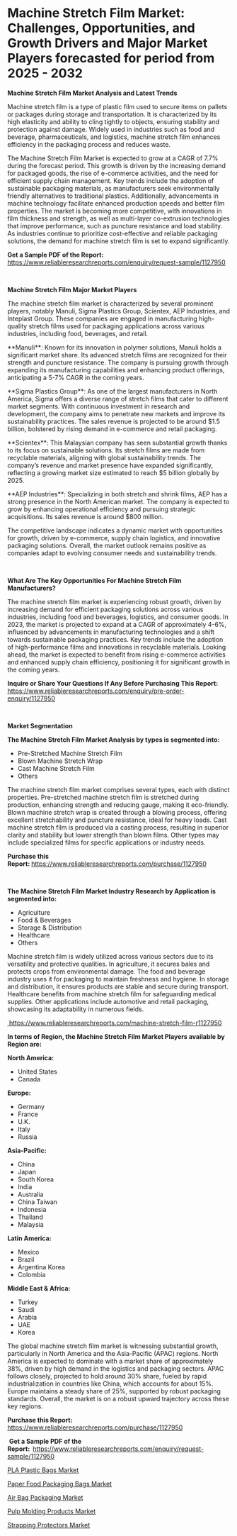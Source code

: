 <p><h1>Machine Stretch Film Market: Challenges, Opportunities, and Growth Drivers and Major Market Players forecasted for period from 2025 - 2032</h1></p><p><strong>Machine Stretch Film Market Analysis and Latest Trends</strong></p>
<p><p>Machine stretch film is a type of plastic film used to secure items on pallets or packages during storage and transportation. It is characterized by its high elasticity and ability to cling tightly to objects, ensuring stability and protection against damage. Widely used in industries such as food and beverage, pharmaceuticals, and logistics, machine stretch film enhances efficiency in the packaging process and reduces waste.</p><p>The Machine Stretch Film Market is expected to grow at a CAGR of 7.7% during the forecast period. This growth is driven by the increasing demand for packaged goods, the rise of e-commerce activities, and the need for efficient supply chain management. Key trends include the adoption of sustainable packaging materials, as manufacturers seek environmentally friendly alternatives to traditional plastics. Additionally, advancements in machine technology facilitate enhanced production speeds and better film properties. The market is becoming more competitive, with innovations in film thickness and strength, as well as multi-layer co-extrusion technologies that improve performance, such as puncture resistance and load stability. As industries continue to prioritize cost-effective and reliable packaging solutions, the demand for machine stretch film is set to expand significantly.</p></p>
<p><strong>Get a Sample PDF of the Report:&nbsp;</strong> <a href="https://www.reliableresearchreports.com/enquiry/request-sample/1127950?utm_campaign=8&utm_medium=2&utm_source=Github&utm_content=ia&utm_term=08032025&utm_id=machine-stretch-film">https://www.reliableresearchreports.com/enquiry/request-sample/1127950</a></p>
<p>&nbsp;</p>
<p><strong>Machine Stretch Film Major Market Players</strong></p>
<p><p>The machine stretch film market is characterized by several prominent players, notably Manuli, Sigma Plastics Group, Scientex, AEP Industries, and Inteplast Group. These companies are engaged in manufacturing high-quality stretch films used for packaging applications across various industries, including food, beverages, and retail.</p><p>**Manuli**: Known for its innovation in polymer solutions, Manuli holds a significant market share. Its advanced stretch films are recognized for their strength and puncture resistance. The company is pursuing growth through expanding its manufacturing capabilities and enhancing product offerings, anticipating a 5-7% CAGR in the coming years.</p><p>**Sigma Plastics Group**: As one of the largest manufacturers in North America, Sigma offers a diverse range of stretch films that cater to different market segments. With continuous investment in research and development, the company aims to penetrate new markets and improve its sustainability practices. The sales revenue is projected to be around $1.5 billion, bolstered by rising demand in e-commerce and retail packaging.</p><p>**Scientex**: This Malaysian company has seen substantial growth thanks to its focus on sustainable solutions. Its stretch films are made from recyclable materials, aligning with global sustainability trends. The company’s revenue and market presence have expanded significantly, reflecting a growing market size estimated to reach $5 billion globally by 2025.</p><p>**AEP Industries**: Specializing in both stretch and shrink films, AEP has a strong presence in the North American market. The company is expected to grow by enhancing operational efficiency and pursuing strategic acquisitions. Its sales revenue is around $800 million.</p><p>The competitive landscape indicates a dynamic market with opportunities for growth, driven by e-commerce, supply chain logistics, and innovative packaging solutions. Overall, the market outlook remains positive as companies adapt to evolving consumer needs and sustainability trends.</p></p>
<p>&nbsp;</p>
<p><strong>What Are The Key Opportunities For Machine Stretch Film Manufacturers?</strong></p>
<p><p>The machine stretch film market is experiencing robust growth, driven by increasing demand for efficient packaging solutions across various industries, including food and beverages, logistics, and consumer goods. In 2023, the market is projected to expand at a CAGR of approximately 4-6%, influenced by advancements in manufacturing technologies and a shift towards sustainable packaging practices. Key trends include the adoption of high-performance films and innovations in recyclable materials. Looking ahead, the market is expected to benefit from rising e-commerce activities and enhanced supply chain efficiency, positioning it for significant growth in the coming years.</p></p>
<p><strong>Inquire or Share Your Questions If Any Before Purchasing This Report:</strong> <a href="https://www.reliableresearchreports.com/enquiry/pre-order-enquiry/1127950?utm_campaign=8&utm_medium=2&utm_source=Github&utm_content=ia&utm_term=08032025&utm_id=machine-stretch-film">https://www.reliableresearchreports.com/enquiry/pre-order-enquiry/1127950</a></p>
<p>&nbsp;</p>
<p><strong>Market Segmentation</strong></p>
<p><strong>The Machine Stretch Film Market Analysis by types is segmented into:</strong></p>
<p><ul><li>Pre-Stretched Machine Stretch Film</li><li>Blown Machine Stretch Wrap</li><li>Cast Machine Stretch Film</li><li>Others</li></ul></p>
<p><p>The machine stretch film market comprises several types, each with distinct properties. Pre-stretched machine stretch film is stretched during production, enhancing strength and reducing gauge, making it eco-friendly. Blown machine stretch wrap is created through a blowing process, offering excellent stretchability and puncture resistance, ideal for heavy loads. Cast machine stretch film is produced via a casting process, resulting in superior clarity and stability but lower strength than blown films. Other types may include specialized films for specific applications or industry needs.</p></p>
<p><strong>Purchase this Report:&nbsp;</strong><a href="https://www.reliableresearchreports.com/purchase/1127950?utm_campaign=8&utm_medium=2&utm_source=Github&utm_content=ia&utm_term=08032025&utm_id=machine-stretch-film">https://www.reliableresearchreports.com/purchase/1127950</a></p>
<p>&nbsp;</p>
<p><strong>The Machine Stretch Film Market Industry Research by Application is segmented into:</strong></p>
<p><ul><li>Agriculture</li><li>Food & Beverages</li><li>Storage & Distribution</li><li>Healthcare</li><li>Others</li></ul></p>
<p><p>Machine stretch film is widely utilized across various sectors due to its versatility and protective qualities. In agriculture, it secures bales and protects crops from environmental damage. The food and beverage industry uses it for packaging to maintain freshness and hygiene. In storage and distribution, it ensures products are stable and secure during transport. Healthcare benefits from machine stretch film for safeguarding medical supplies. Other applications include automotive and retail packaging, showcasing its adaptability in numerous fields.</p></p>
<p><a href="https://www.reliableresearchreports.com/machine-stretch-film-r1127950?utm_campaign=8&utm_medium=2&utm_source=Github&utm_content=ia&utm_term=08032025&utm_id=machine-stretch-film">&nbsp;https://www.reliableresearchreports.com/machine-stretch-film-r1127950</a></p>
<p><strong>In terms of Region, the Machine Stretch Film Market Players available by Region are:</strong></p>
<p>
    <p> <strong> North America: </strong>
        <ul>
            <li>United States</li>
            <li>Canada</li>
        </ul>
        </p> 
    <p> <strong> Europe: </strong>
        <ul>
            <li>Germany</li>
            <li>France</li>
            <li>U.K.</li>
            <li>Italy</li>
            <li>Russia</li>
        </ul>
        </p> 
    <p> <strong> Asia-Pacific: </strong>
        <ul>
            <li>China</li>
            <li>Japan</li>
            <li>South Korea</li>
            <li>India</li>
            <li>Australia</li>
            <li>China Taiwan</li>
            <li>Indonesia</li>
            <li>Thailand</li>
            <li>Malaysia</li>
        </ul>
        </p> 
    <p> <strong> Latin America: </strong>
        <ul>
            <li>Mexico</li>
            <li>Brazil</li>
            <li>Argentina Korea</li>
            <li>Colombia</li>
        </ul>
        </p> 
    <p> <strong> Middle East & Africa: </strong>
        <ul>
            <li>Turkey</li>
            <li>Saudi</li>
            <li>Arabia</li>
            <li>UAE</li>
            <li>Korea</li>
        </ul>
    </p>
    </p>
<p><p>The global machine stretch film market is witnessing substantial growth, particularly in North America and the Asia-Pacific (APAC) regions. North America is expected to dominate with a market share of approximately 38%, driven by high demand in the logistics and packaging sectors. APAC follows closely, projected to hold around 30% share, fueled by rapid industrialization in countries like China, which accounts for about 15%. Europe maintains a steady share of 25%, supported by robust packaging standards. Overall, the market is on a robust upward trajectory across these key regions.</p></p>
<p><strong>Purchase this Report: </strong><a href="https://www.reliableresearchreports.com/purchase/1127950?utm_campaign=8&utm_medium=2&utm_source=Github&utm_content=ia&utm_term=08032025&utm_id=machine-stretch-film">https://www.reliableresearchreports.com/purchase/1127950</a></p>
<p>&nbsp;<strong>Get a Sample PDF of the Report:&nbsp;&nbsp;</strong><a href="https://www.reliableresearchreports.com/enquiry/request-sample/1127950?utm_campaign=8&utm_medium=2&utm_source=Github&utm_content=ia&utm_term=08032025&utm_id=machine-stretch-film">https://www.reliableresearchreports.com/enquiry/request-sample/1127950</a></p>
<p><strong></strong></p>
<p><p><a href="https://github.com/lugnabirue/Market-Research-Report-List-1/blob/main/pla-plastic-bags-market.md?utm_campaign=8&utm_medium=2&utm_source=Github&utm_content=ia&utm_term=08032025&utm_id=machine-stretch-film">PLA Plastic Bags Market</a></p><p><a href="https://github.com/shpirttangim48/Market-Research-Report-List-1/blob/main/paper-food-packaging-bags-market.md?utm_campaign=8&utm_medium=2&utm_source=Github&utm_content=ia&utm_term=08032025&utm_id=machine-stretch-film">Paper Food Packaging Bags Market</a></p><p><a href="https://github.com/gakpasulgun/Market-Research-Report-List-1/blob/main/air-bag-packaging-market.md?utm_campaign=8&utm_medium=2&utm_source=Github&utm_content=ia&utm_term=08032025&utm_id=machine-stretch-film">Air Bag Packaging Market</a></p><p><a href="https://github.com/snelldimkeod/Market-Research-Report-List-1/blob/main/pulp-molding-products-market.md?utm_campaign=8&utm_medium=2&utm_source=Github&utm_content=ia&utm_term=08032025&utm_id=machine-stretch-film">Pulp Molding Products Market</a></p><p><a href="https://github.com/braisykhwezi/Market-Research-Report-List-1/blob/main/strapping-protectors-market.md?utm_campaign=8&utm_medium=2&utm_source=Github&utm_content=ia&utm_term=08032025&utm_id=machine-stretch-film">Strapping Protectors Market</a></p></p>